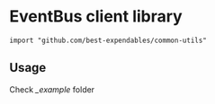 # EventBus client library

```
import "github.com/best-expendables/common-utils"
```

## Usage

Check *_example* folder